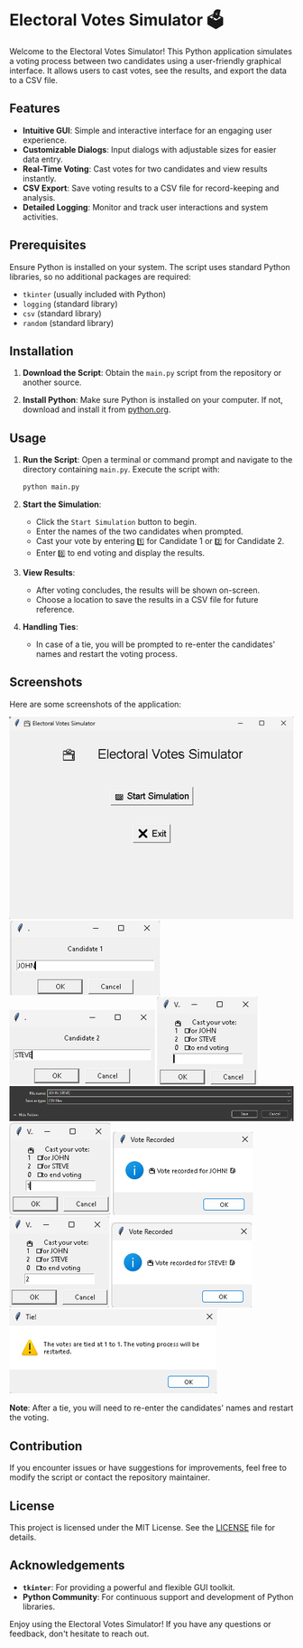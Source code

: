 # Electoral Votes Simulator 🗳️

Welcome to the Electoral Votes Simulator! This Python application simulates a voting process between two candidates using a user-friendly graphical interface. It allows users to cast votes, see the results, and export the data to a CSV file.

## Features

- **Intuitive GUI**: Simple and interactive interface for an engaging user experience.
- **Customizable Dialogs**: Input dialogs with adjustable sizes for easier data entry.
- **Real-Time Voting**: Cast votes for two candidates and view results instantly.
- **CSV Export**: Save voting results to a CSV file for record-keeping and analysis.
- **Detailed Logging**: Monitor and track user interactions and system activities.

## Prerequisites

Ensure Python is installed on your system. The script uses standard Python libraries, so no additional packages are required:

- `tkinter` (usually included with Python)
- `logging` (standard library)
- `csv` (standard library)
- `random` (standard library)

## Installation

1. **Download the Script**: Obtain the `main.py` script from the repository or another source.

2. **Install Python**: Make sure Python is installed on your computer. If not, download and install it from [python.org](https://www.python.org/).

## Usage

1. **Run the Script**: Open a terminal or command prompt and navigate to the directory containing `main.py`. Execute the script with:

    ```bash
    python main.py
    ```

2. **Start the Simulation**:
    - Click the `Start Simulation` button to begin.
    - Enter the names of the two candidates when prompted.
    - Cast your vote by entering `1️⃣` for Candidate 1 or `2️⃣` for Candidate 2.
    - Enter `0️⃣` to end voting and display the results.

3. **View Results**:
    - After voting concludes, the results will be shown on-screen.
    - Choose a location to save the results in a CSV file for future reference.

4. **Handling Ties**:
    - In case of a tie, you will be prompted to re-enter the candidates' names and restart the voting process.

## Screenshots

Here are some screenshots of the application:

![1ST](https://github.com/KernFerm/electoral-vote-simulator/blob/main/screenshots/1ST.png)
![2ND](https://github.com/KernFerm/electoral-vote-simulator/blob/main/screenshots/2ND.png)
![3RD](https://github.com/KernFerm/electoral-vote-simulator/blob/main/screenshots/3RD.png)
![4TH](https://github.com/KernFerm/electoral-vote-simulator/blob/main/screenshots/4TH.png)
![5TH](https://github.com/KernFerm/electoral-vote-simulator/blob/main/screenshots/5TH.png)
![6TH](https://github.com/KernFerm/electoral-vote-simulator/blob/main/screenshots/6TH.png)
![7TH](https://github.com/KernFerm/electoral-vote-simulator/blob/main/screenshots/7TH.png)
![8TH](https://github.com/KernFerm/electoral-vote-simulator/blob/main/screenshots/8TH.png)
![9TH](https://github.com/KernFerm/electoral-vote-simulator/blob/main/screenshots/9TH.png)
![10TH](https://github.com/KernFerm/electoral-vote-simulator/blob/main/screenshots/10TH.png)

**Note**: After a tie, you will need to re-enter the candidates' names and restart the voting.

## Contribution

If you encounter issues or have suggestions for improvements, feel free to modify the script or contact the repository maintainer.

## License

This project is licensed under the MIT License. See the [LICENSE](https://github.com/KernFerm/electoral-vote-simulator/blob/main/LICENSE) file for details.

## Acknowledgements

- **`tkinter`**: For providing a powerful and flexible GUI toolkit.
- **Python Community**: For continuous support and development of Python libraries.

Enjoy using the Electoral Votes Simulator! If you have any questions or feedback, don't hesitate to reach out.
